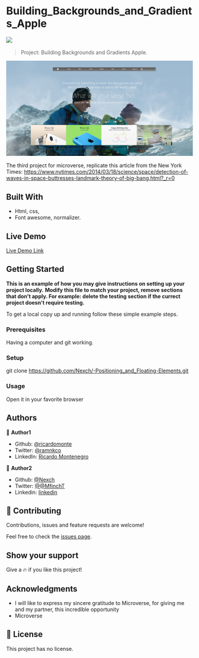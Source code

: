 # Building_Backgrounds_and_Gradients_Apple

![](https://img.shields.io/badge/Microverse-blueviolet)

> Project: Building Backgrounds and Gradients Apple.

![screenshot](./photos/Screenshot.jpg)

The third project for microverse, replicate this article from the New York Times: https://www.nytimes.com/2014/03/18/science/space/detection-of-waves-in-space-buttresses-landmark-theory-of-big-bang.html?_r=0

## Built With

- Html, css,
- Font awesome, normalizer.

## Live Demo

[Live Demo Link](https://nexch.github.io/-Positioning_and_Floating-Elements/index.html)


## Getting Started

**This is an example of how you may give instructions on setting up your project locally.**
**Modify this file to match your project, remove sections that don't apply. For example: delete the testing section if the currect project doesn't require testing.**


To get a local copy up and running follow these simple example steps.

### Prerequisites
Having a computer and git working.
### Setup
git clone https://github.com/Nexch/-Positioning_and_Floating-Elements.git
### Usage
Open it in your favorite browser

## Authors

👤 **Author1**

- Github: [@ricardomonte](https://github.com/ricardomonte)
- Twitter: [@ramnkco](https://twitter.com/ramnkco)
- LinkedIn: [Ricardo Montenegro](https://www.linkedin.com/in/ricardo-antonio-montenegro-nu%C3%B1ez-87a74944/)

👤 **Author2**

- Github: [@Nexch](https://github.com/Nexch)
- Twitter: [@@MfinchT](https://twitter.com/MfinchT)
- Linkedin: [linkedin](www.linkedin.com/in/Nexch)

## 🤝 Contributing

Contributions, issues and feature requests are welcome!

Feel free to check the [issues page](issues/).

## Show your support

Give a :fire: if you like this project!

## Acknowledgments

- I will like to express my sincere gratitude to Microverse, for giving me and my partner, this incredible opportunity
- Microverse

## 📝 License

This project has no license.
